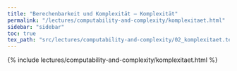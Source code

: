 ```yaml
---
title: "Berechenbarkeit und Komplexität – Komplexität"
permalink: "/lectures/computability-and-complexity/komplexitaet.html"
sidebar: "sidebar"
toc: true
tex_path: "src/lectures/computability-and-complexity/02_komplexitaet.tex"
---
```


{% include lectures/computability-and-complexity/komplexitaet.html %}